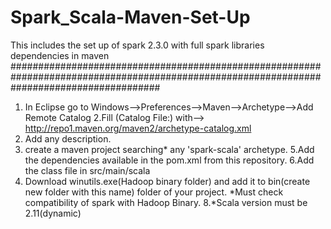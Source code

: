 # Spark_Scala-Maven-Set-Up
This includes the set up of spark 2.3.0 with full spark libraries dependencies in maven
###########################################################################################################################################



1. In Eclipse go to Windows-->Preferences-->Maven-->Archetype-->Add Remote Catalog
2.Fill (Catalog File:) with--> http://repo1.maven.org/maven2/archetype-catalog.xml
3. Add any description.
4. create a maven project searching* any 'spark-scala' archetype.
5.Add the dependencies available in the pom.xml from this repository.
6.Add the class file in src/main/scala
7. Download winutils.exe(Hadoop binary folder) and add it to bin(create new folder with this name) folder of your project.
 *Must check compatibility of spark with Hadoop Binary.
8.*Scala version must be 2.11(dynamic)


